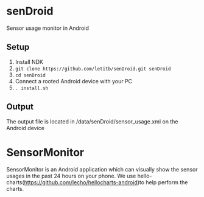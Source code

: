 # senDroid
Sensor usage monitor in Android

## Setup
1. Install NDK
2. `git clone https://github.com/letitb/senDroid.git senDroid`
3. `cd senDroid`
4. Connect a rooted Android device with your PC
5. `. install.sh`

## Output
The output file is located in /data/senDroid/sensor_usage.xml on the Android device


# SensorMonitor
SensorMonitor is an Android application which can visually show the sensor usages in the past 24 hours on your phone.
We use hello-charts(https://github.com/lecho/hellocharts-android)to help perform the charts.
